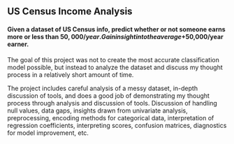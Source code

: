 ## US Census Income Analysis

#### Given a dataset of US Census info, predict whether or not someone earns more or less than $50,000/year. Gain insight into the average +$50,000/year earner.

The goal of this project was not to create the most accurate classification model possible, but instead to analyze the dataset and discuss my thought process in a relatively short amount of time.

The project includes careful analysis of a messy dataset, in-depth discussion of tools, and does a good job of demonstrating my thought process through analysis and discussion of tools. Discussion of handling null values, data gaps, insights drawn from univariate analysis, preprocessing, encoding methods for categorical data, interpretation of regression coefficients, interpreting scores, confusion matrices, diagnostics for model improvement, etc.
